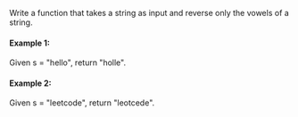 Write a function that takes a string as input and reverse only the vowels of a string.

#### Example 1:
Given s = "hello", return "holle".

#### Example 2:
Given s = "leetcode", return "leotcede". 